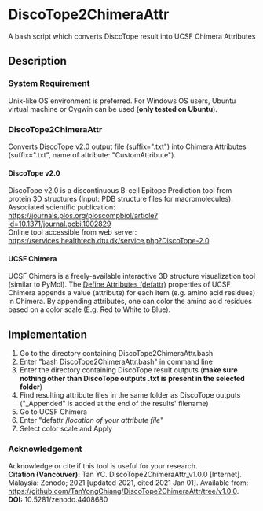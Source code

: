 # DiscoTope2ChimeraAttr
A bash script which converts DiscoTope result into UCSF Chimera Attributes

## Description
### System Requirement
Unix-like OS environment is preferred. For Windows OS users, Ubuntu virtual machine or Cygwin can be used (**only tested on Ubuntu**).

### DiscoTope2ChimeraAttr
Converts DiscoTope v2.0 output file (suffix=".txt") into Chimera Attributes (suffix=".txt", name of attribute: "CustomAttribute").

#### DiscoTope v2.0
DiscoTope v2.0 is a discontinuous B-cell Epitope Prediction tool from protein 3D structures (Input: PDB structure files for macromolecules). 
Associated scientific publication: https://journals.plos.org/ploscompbiol/article?id=10.1371/journal.pcbi.1002829 <br />
Online tool accessible from web server: https://services.healthtech.dtu.dk/service.php?DiscoTope-2.0.

#### UCSF Chimera
UCSF Chimera is a freely-available interactive 3D structure visualization tool (similar to PyMol). The [Define Attributes (defattr)](https://www.cgl.ucsf.edu/chimera/docs/ContributedSoftware/defineattrib/defineattrib.html) properties of UCSF Chimera appends a value (attribute) for each item (e.g. amino acid residues) in Chimera. By appending attributes, one can color the amino acid residues based on a color scale (E.g. Red to White to Blue).

## Implementation
1. Go to the directory containing DiscoTope2ChimeraAttr.bash
1. Enter "bash DiscoTope2ChimeraAttr.bash" in command line
1. Enter the directory containing DiscoTope result outputs (**make sure nothing other than DiscoTope outputs .txt is present in the selected folder**)
1. Find resulting attribute files in the same folder as DiscoTope outputs ("\_Appended" is added at the end of the results' filename)
1. Go to UCSF Chimera
1. Enter "defattr /*location of your attribute file*"
1. Select color scale and Apply

### Acknowledgement
Acknowledge or cite if this tool is useful for your research. <br />
**Citation (Vancouver):** Tan YC. DiscoTope2ChimeraAttr_v1.0.0 [Internet]. Malaysia: Zenodo; 2021 [updated 2021, cited 2021 Jan 01]. Available from: https://github.com/TanYongChiang/DiscoTope2ChimeraAttr/tree/v1.0.0. <br />
**DOI:** 10.5281/zenodo.4408680

